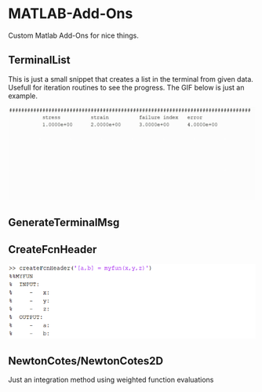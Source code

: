 # MATLAB-Add-Ons
Custom Matlab Add-Ons for nice things.

## TerminalList
This is just a small snippet that creates a list in the terminal from given data. Usefull for iteration routines to see the progress. The GIF below is just an example.

![](Miscellaneous/GIF/terminalList.gif)

## GenerateTerminalMsg

## CreateFcnHeader
![](Miscellaneous/PNG/createFcnHeader.png)

## NewtonCotes/NewtonCotes2D
Just an integration method using weighted function evaluations
